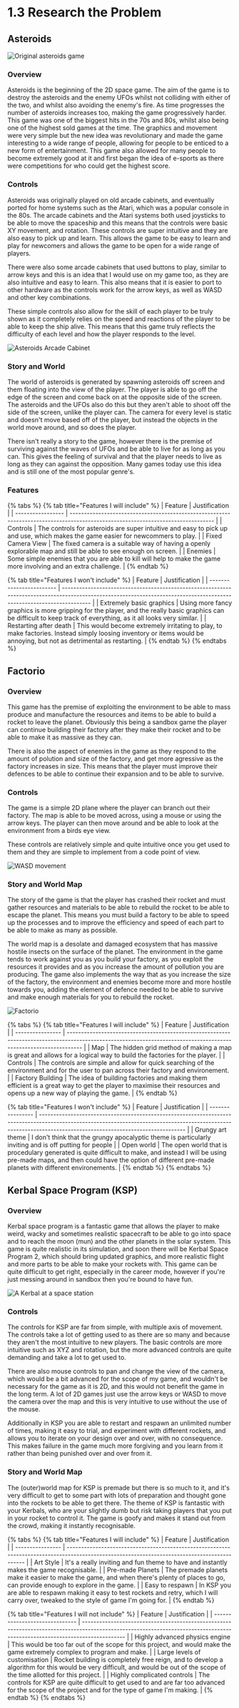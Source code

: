 # 1.3 Research the Problem

## Asteroids

![Original asteroids game](../.gitbook/assets/image.png)

### Overview

Asteroids is the beginning of the 2D space game. The aim of the game is to destroy the asteroids and the enemy UFOs whilst not colliding with either of the two, and whilst also avoiding the enemy's fire. As time progresses the number of asteroids increases too, making the game progressively harder.  This game was one of the biggest hits in the 70s and 80s, whilst also being one of the highest sold games at the time. The graphics and movement were very simple but the new idea was revolutionary and made the game interesting to a wide range of people, allowing for people to be enticed to a new form of entertainment. This game also allowed for many people to become extremely good at it and first began the idea of e-sports as  there were competitions for who could get the highest score.&#x20;

### Controls

Asteroids was originally played on old arcade cabinets, and eventually ported for home systems such as the Atari, which was a popular console in the 80s. The arcade cabinets and the Atari systems both used joysticks to be able to move the spaceship and this means that the controls were basic XY movement, and rotation. These controls are super intuitive and they are also easy to pick up and learn. This allows the game to be easy to learn and play for newcomers and allows the game to be open for a wide range of players.&#x20;

There were also some arcade cabinets that used buttons to play, similar to arrow keys and this is an idea that I would use on my game too, as they are also intuitive and easy to learn. This also means that it is easier to port to other hardware as the controls work for the arrow keys, as well as WASD and other key combinations.&#x20;

These simple controls also allow for the skill of each player to be truly shown as it completely relies on the speed and reactions of the player to be able to keep the ship alive. This means that this game truly reflects the difficulty of each level and how the player responds to the level.&#x20;

![Asteroids Arcade Cabinet](<../.gitbook/assets/image (2).png>)

### Story and World

The world of asteroids is generated by spawning asteroids off screen and them floating into the view of the player. The player is able to go off the edge of the screen and come back on at the opposite side of the screen. The asteroids and the UFOs also do this but they aren't able to shoot off the side of the screen, unlike the player can. The camera for every level is static and doesn't move based off of the player, but instead the objects in the world move around, and so does the player.&#x20;

There isn't really a story to the game, however there is the premise of surviving against the waves of UFOs and be able to live for as long as you can. This gives the feeling of survival and that the player needs to live as long as they can against the opposition. Many games today use this idea and is still one of the most popular genre's.&#x20;

### Features

{% tabs %}
{% tab title="Features I will include" %}
| Feature           | Justification                                                                                                                    |
| ----------------- | -------------------------------------------------------------------------------------------------------------------------------- |
| Controls          | The controls for asteroids are super intuitive and easy to pick up and use, which makes the game easier for newcommers to play.  |
| Fixed Camera View | The fixed camera is a suitable way of having a openly explorable map and still be able to see enough on screen.                  |
| Enemies           | Some simple enemies that you are able to kill will help to make the game more involving and an extra challenge.                  |
{% endtab %}

{% tab title="Features I won't include" %}
| Feature                  | Justification                                                                                                                                                          |
| ------------------------ | ---------------------------------------------------------------------------------------------------------------------------------------------------------------------- |
| Extremely basic graphics | Using more fancy graphics is more gripping for the player, and the really basic graphics can be difficult to keep track of everything, as it all looks very similar.   |
| Restarting after death   | This would become extremely irritating to play, to make factories. Instead simply loosing inventory or items would be annoying, but not as detrimental as restarting.  |
{% endtab %}
{% endtabs %}

## Factorio

### Overview

This game has the premise of exploiting the environment to be able to mass produce and manufacture the resources and items to be able to build a rocket to leave the planet. Obviously this being a sandbox game the player can continue building their factory after they make their rocket and to be able to make it as massive as they can.&#x20;

There is also the aspect of enemies in the game as they respond to the amount of polution and size of the factory, and get more agressive as the factory increases in size. This means that the player must improve their defences to be able to continue their expansion and to be able to survive.&#x20;

### Controls

The game is a simple 2D plane where the player can branch out their factory. The map is able to be moved across, using a mouse or using the arrow keys. The player can then move around and be able to look at the environment from a birds eye view.&#x20;

These controls are relatively simple and quite intuitive once you get used to them and they are simple to implement from a code point of view.&#x20;

![WASD movement](<../.gitbook/assets/image (3) (1).png>)

### Story and World Map

The story of the game is that the player has crashed their rocket and must gather resources and materials to be able to rebuild the rocket to be able to escape the planet. This means you must build a factory to be able to speed up the processes and to improve the efficiency and speed of each part to be able to make as many as possible.&#x20;

The world map is a desolate and damaged ecosystem that has massive hostile insects on the surface of the planet. The environment in the game tends to work against you as you build your factory, as you exploit the resources it provides and as you increase the amount of pollution you are producing. The game also implements the way that as you increase the size of the factory, the environment and enemies become more and more hostile towards you, adding the element of defence needed to be able to survive and make enough materials for you to rebuild the rocket.&#x20;

![Factorio](<../.gitbook/assets/image (1).png>)

{% tabs %}
{% tab title="Features I will include" %}
| Feature          | Justification                                                                                                                                                     |
| ---------------- | ----------------------------------------------------------------------------------------------------------------------------------------------------------------- |
| Map              | The hidden grid method of making a map is great and allows for a logical way to build the factories for the player.                                               |
| Controls         | The controls are simple and allow for quick searching of the environment and for the user to pan across their factory and environement.                           |
| Factory Building | The idea of building factories and making them efficient is a great way to get the player to maximise their resources and opens up a new way of playing the game. |
{% endtab %}

{% tab title="Features I won't include" %}
| Feature          | Justification                                                                                                                                                                                                   |
| ---------------- | --------------------------------------------------------------------------------------------------------------------------------------------------------------------------------------------------------------- |
| Grungy art theme | I don't think that the grungy apocalyptic theme is particularly inviting and is off putting for people                                                                                                          |
| Open world       | The open world that is procedulary generated is quite difficult to make, and instead I will be using pre-made maps, and then could have the option of different pre-made planets with different environements.  |
{% endtab %}
{% endtabs %}

## Kerbal Space Program (KSP)

### Overview

Kerbal space program is a fantastic game that allows the player to make weird, wacky and sometimes realistic spacecraft to be able to go into space and to reach the moon (mun) and the other planets in the solar system. This game is quite realistic in its simulation, and soon there will be Kerbal Space Program 2, which should bring updated graphics, and more realistic flight and more parts to be able to make your rockets with. This game can be quite difficult to get right, especially in the career mode, however if you're just messing around in sandbox then you're bound to have fun.

![A Kerbal at a space station](<../.gitbook/assets/image (3).png>)

### Controls

The controls for KSP are far from simple, with multiple axis of movement. The controls take a lot of getting used to as there are so many and because they aren't the most intuitive to new players. The basic controls are more intuitive such as XYZ and rotation, but the more advanced controls are quite demanding and take a lot to get used to.&#x20;

There are also mouse controls to pan and change the view of the camera, which would be a bit advanced for the scope of my game, and wouldn't be necessary for the game as it is 2D, and this would not benefit the game in the long term. A lot of 2D games just use the arrow keys or WASD to move the camera over the map and this is very intuitive to use without the use of the mouse.&#x20;

Additionally in KSP you are able to restart and respawn an unlimited number of times, making it easy to trial, and experiment with different rockets, and allows you to iterate on your design over and over, with no consequence. This makes failure in the game much more forgiving and you learn from it rather than being punished over and over from it.&#x20;

### Story and World Map

The (outer)world map for KSP is premade but there is so much to it, and it's very difficult to get to some part with lots of preparation and thought gone into the rockets to be able to get there. The theme of KSP is fantastic with your Kerbals, who are your slightly dumb but risk taking players that you put in your rocket to control it. The game is goofy and makes it stand out from the crowd, making it instantly recognisable.&#x20;

{% tabs %}
{% tab title="Features I will include" %}
| Feature          | Justification                                                                                                                                 |
| ---------------- | --------------------------------------------------------------------------------------------------------------------------------------------- |
| Art Style        | It's a really inviting and fun theme to have and instantly makes the game recognisable.                                                       |
| Pre-made Planets | The premade planets make it easier to make the game, and when there's plenty of places to go, can provide enough to explore in the game.      |
| Easy to respawn  | In KSP you are able to respawn making it easy to test rockets and retry, which I will carry over, tweaked to the style of game I'm going for. |
{% endtab %}

{% tab title="Features I will not include" %}
| Feature                        | Justification                                                                                                                                                               |
| ------------------------------ | --------------------------------------------------------------------------------------------------------------------------------------------------------------------------- |
| Highly advanced physics engine | This would be too far out of the scope for this project, and would make the game extremely complex to program and make.                                                     |
| Large levels of customisation  | Rocket building is completely free reign, and to develop a algorithm for this would be very difficult, and would be out of the scope of the time allotted for this project. |
| Highly complicated controls    | The controls for KSP are quite difficult to get used to and are far too advanced for the scope of the project and for the type of game I'm making.                          |
{% endtab %}
{% endtabs %}
